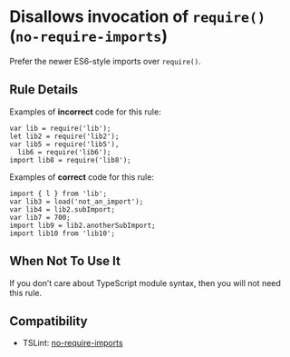 Disallows invocation of `require()` (`no-require-imports`)
==========================================================

Prefer the newer ES6-style imports over `require()`.

Rule Details
------------

Examples of **incorrect** code for this rule:

    var lib = require('lib');
    let lib2 = require('lib2');
    var lib5 = require('lib5'),
      lib6 = require('lib6');
    import lib8 = require('lib8');

Examples of **correct** code for this rule:

    import { l } from 'lib';
    var lib3 = load('not_an_import');
    var lib4 = lib2.subImport;
    var lib7 = 700;
    import lib9 = lib2.anotherSubImport;
    import lib10 from 'lib10';

When Not To Use It
------------------

If you don’t care about TypeScript module syntax, then you will not need this rule.

Compatibility
-------------

-   TSLint: [no-require-imports](https://palantir.github.io/tslint/rules/no-require-imports/)
